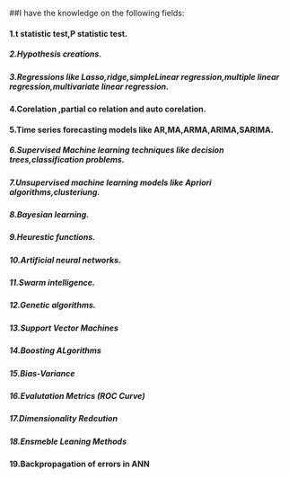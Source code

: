 ##I have the knowledge on the following fields:
#### 1.t statistic test,P statistic test.
##### 2.Hypothesis creations.
##### 3.Regressions like Lasso,ridge,simpleLinear regression,multiple linear regression,multivariate linear regression.
#### 4.Corelation ,partial co relation and auto corelation.
#### 5.Time series forecasting models like AR,MA,ARMA,ARIMA,SARIMA.
##### 6.Supervised Machine learning techniques like decision trees,classification problems.
##### 7.Unsupervised machine learning models like Apriori algorithms,clusteriung.
##### 8.Bayesian learning.
##### 9.Heurestic functions.
##### 10.Artificial neural networks.
##### 11.Swarm intelligence.
##### 12.Genetic algorithms.
##### 13.Support Vector Machines
##### 14.Boosting ALgorithms
##### 15.Bias-Variance
##### 16.Evalutation Metrics (ROC Curve)
##### 17.Dimensionality Redcution
##### 18.Ensmeble Leaning Methods
#### 19.Backpropagation of errors in ANN

